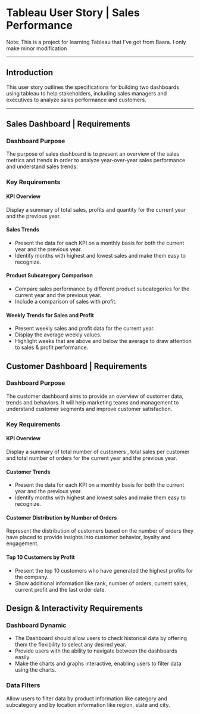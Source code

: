 # Tableau User Story | Sales Performance

Note: This is a project for learning Tableau that I've got from Baara. I only make minor modification

---
## Introduction
This user story outlines the specifications for building two dashboards using tableau to help stakeholders, including sales managers and executives to analyze sales performance and customers.

---
## Sales Dashboard | Requirements
### Dashboard Purpose
The purpose of sales dashboard is to present an overview of the sales metrics and trends in order to analyze year-over-year sales performance and understand sales trends.

### Key Requirements
#### KPI Overview
Display a summary of total sales, profits and quantity for the current year and the previous year.
#### Sales Trends
- Present the data for each KPI on a monthly basis for both the current year and the previous year.
- Identify months with highest and lowest sales and make them easy to recognize.
#### Product Subcategory Comparison
- Compare sales performance by different product subcategories for the current year and the previous year.
- Include a comparison of sales with profit.
#### Weekly Trends for Sales and Profit
- Present weekly sales and profit data for the current year.
- Display the average weekly values.
- Highlight weeks that are above and below the average to draw attention to sales & profit performance.


## Customer Dashboard | Requirements
### Dashboard Purpose
The customer dashboard aims to provide an overview of customer data, trends and behaviors. It will help marketing teams and management to understand customer segments and improve customer satisfaction.
### Key Requirements
#### KPI Overview
Display a summary of total number of customers , total sales per customer and total number of orders for the current year and the previous year.
#### Customer Trends
- Present the data for each KPI on a monthly basis for both the current year and the previous year.
- Identify months with highest and lowest sales and make them easy to recognize.
#### Customer Distribution by Number of Orders
Represent the distribution of customers based on the number of orders they have placed to provide insights into customer behavior, loyalty and engagement.
#### Top 10 Customers by Profit
- Present the top 10 customers who have generated the highest profits for the company.
- Show additional information like rank, number of orders, current sales, current profit and the last order date.


## Design & Interactivity Requirements
### Dashboard Dynamic
- The Dashboard should allow users to check historical data by offering them the flexibility to select any desired year.
- Provide users with the ability to navigate between the dashboards easily.
- Make the charts and graphs interactive, enabling users to filter data using the charts.
### Data Filters
Allow users to filter data by product information like category and subcategory and by location information like region, state and city.
